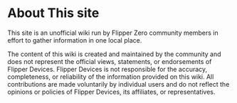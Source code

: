 # About This site
This site is an unofficial wiki run by Flipper Zero community members in effort to gather information in one local place.

The content of this wiki is created and maintained by the community and does not represent the official views, statements, or endorsements of Flipper Devices. Flipper Devices is not responsible for the accuracy, completeness, or reliability of the information provided on this wiki. All contributions are made voluntarily by individual users and do not reflect the opinions or policies of Flipper Devices, its affiliates, or representatives.